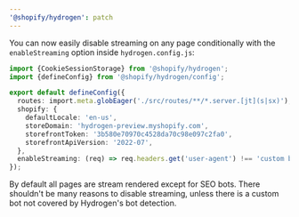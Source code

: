 ```yaml
---
'@shopify/hydrogen': patch
---
```


You can now easily disable streaming on any page conditionally with the `enableStreaming` option inside `hydrogen.config.js`:

```ts
import {CookieSessionStorage} from '@shopify/hydrogen';
import {defineConfig} from '@shopify/hydrogen/config';

export default defineConfig({
  routes: import.meta.globEager('./src/routes/**/*.server.[jt](s|sx)'),
  shopify: {
    defaultLocale: 'en-us',
    storeDomain: 'hydrogen-preview.myshopify.com',
    storefrontToken: '3b580e70970c4528da70c98e097c2fa0',
    storefrontApiVersion: '2022-07',
  },
  enableStreaming: (req) => req.headers.get('user-agent') !== 'custom bot',
});
```

By default all pages are stream rendered except for SEO bots. There shouldn't be many reasons to disable streaming, unless there is a custom bot not covered by Hydrogen's bot detection.
